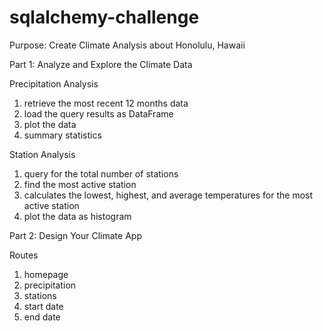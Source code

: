 # sqlalchemy-challenge

Purpose: Create Climate Analysis about Honolulu, Hawaii<br>

Part 1: Analyze and Explore the Climate Data <br>

Precipitation Analysis<br>
1. retrieve the most recent 12 months data <br>
2. load the query results as DataFrame <br>
3. plot the data <br>
4. summary statistics <br>

Station Analysis<br>
1. query for the total number of stations
2. find the most active station 
3. calculates the lowest, highest, and average temperatures for the most active station
4. plot the data as histogram

Part 2: Design Your Climate App<br>

Routes <br>
  1. homepage<br>
  2. precipitation<br>
  3. stations<br>
  4. start date<br>
  5. end date<br>


